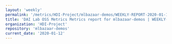 ```yaml
---
layout: 'weekly'
permalink: '/metrics/HDI-Project/mlbazaar-demos/WEEKLY-REPORT-2020-01-12'
title: 'DAI Lab OSS Metrics Metrics report for mlbazaar-demos | WEEKLY-REPORT-2020-01-12'
organization: 'HDI-Project'
repository: 'mlbazaar-demos'
current_date: '2020-01-12'
---
```

